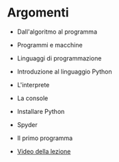 # Argomenti

* Dall'algoritmo al programma

* Programmi e macchine

* Linguaggi di programmazione

* Introduzione al linguaggio Python

* L'interprete

* La console

* Installare Python

* Spyder

* Il primo programma

* [Video della lezione](https://www.dropbox.com/s/ne9a530s9uscmmm/20211014-lezione_2.mp4?dl=1)

